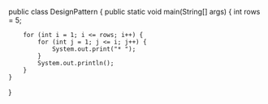 public class DesignPattern {
    public static void main(String[] args) {
        int rows = 5; 

        for (int i = 1; i <= rows; i++) {  
            for (int j = 1; j <= i; j++) { 
                System.out.print("* ");  
            }
            System.out.println();  
        }
    }
}
